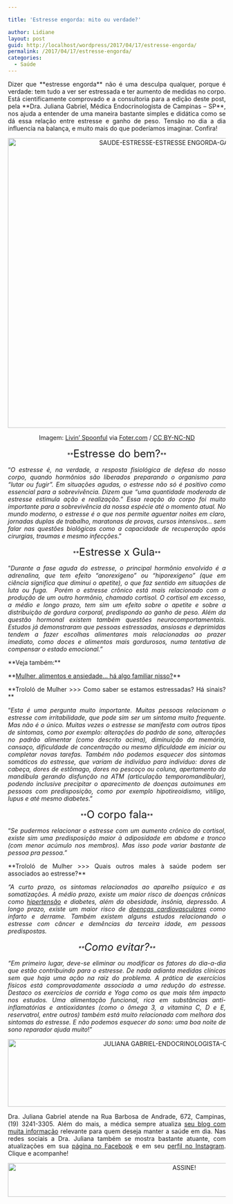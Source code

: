 ```yaml
---

title: 'Estresse engorda: mito ou verdade?'

author: Lidiane
layout: post
guid: http://localhost/wordpress/2017/04/17/estresse-engorda/
permalink: /2017/04/17/estresse-engorda/
categories:
  - Saúde
---
```

<p align="justify">
  Dizer que **estresse engorda** não é uma desculpa qualquer, porque é verdade: tem tudo a ver ser estressada e ter aumento de medidas no corpo. Está cientificamente comprovado e a consultoria para a edição deste post, pela **Dra. Juliana Gabriel, Médica Endocrinologista de Campinas – SP**, nos ajuda a entender de uma maneira bastante simples e didática como se dá essa relação entre estresse e ganho de peso. Tensão no dia a dia influencia na balança, e muito mais do que poderíamos imaginar. Confira!
</p>

<p align="center">
  <img class="alignnone size-full wp-image-13714" src="http://www.trololodemulher.com.br/blog/wp-content/uploads/2017/04/SAUDE-ESTRESSE-ESTRESSE-ENGORDA-GANHO-DE-PESO.jpg" alt="SAUDE-ESTRESSE-ESTRESSE ENGORDA-GANHO DE PESO" width="800" height="669" />
</p>

<p align="center">
  Imagem: <a href="https://www.flickr.com/photos/59030623@N03/8633126050/" target="_blank">Livin&#8217; Spoonful</a> via <a href="http://foter.com/re/bd4e9e" target="_blank">Foter.com</a> / <a href="http://creativecommons.org/licenses/by-nc-nd/2.0/" target="_blank">CC BY-NC-ND</a>
</p>

<p align="center">
  **<span style="font-size: x-large;">Estresse do bem?</span>**
</p>

<p align="justify">
  “<em>O estresse é, na verdade, a resposta fisiológica de defesa do nosso corpo, quando hormônios são liberados preparando o organismo para &#8220;lutar ou fugir&#8221;. Em situações agudas, o estresse não só é positivo como essencial para a sobrevivência. Dizem que &#8220;uma quantidade moderada de estresse estimula ação e realização.&#8221; Essa reação do corpo foi muito importante para a sobrevivência da nossa espécie até o momento atual. No mundo moderno, o estresse é o que nos permite aguentar noites em claro, jornadas duplas de trabalho, maratonas de provas, cursos intensivos&#8230; sem falar nas questões biológicas como a capacidade de recuperação após cirurgias, traumas e mesmo infecções</em>.”
</p>

<p align="center">
  **<span style="font-size: x-large;">Estresse x Gula</span>**
</p>

<p align="justify">
  “<em>Durante a fase aguda do estresse, o principal hormônio envolvido é a adrenalina, que tem efeito &#8220;anorexígeno&#8221; ou &#8220;hiporexígeno&#8221; (que em ciência significa que diminui o apetite), o que faz sentido em situações de luta ou fuga.  Porém o estresse crônico está mais relacionado com a produção de um outro hormônio, chamado cortisol. O cortisol em excesso, a médio e longo prazo, tem sim um efeito sobre o apetite e sobre a distribuição de gordura corporal, predispondo ao ganho de peso. Além da questão hormonal existem também questões neurocomportamentais. Estudos já demonstraram que pessoas estressadas, ansiosas e deprimidas tendem a fazer escolhas alimentares mais relacionadas ao prazer imediato, como doces e alimentos mais gordurosos, numa tentativa de compensar o estado emocional.”</em>
</p>

<p align="justify">
  **Veja também:**
</p>

<p align="justify">
  **<a href="http://www.trololodemulher.com.br/2012/11/19/saude-bem-estar-ansiedade/" target="_blank">Mulher, alimentos e ansiedade… há algo familiar nisso?</a>**
</p>

<p align="justify">
  **Trololó de Mulher >>> Como saber se estamos estressadas? Há sinais?**
</p>

<p align="justify">
  “<em>Esta é uma pergunta muito importante. Muitas pessoas relacionam o estresse com irritabilidade, que pode sim ser um sintoma muito frequente. Mas não é o único. Muitas vezes o estresse se manifesta com outros tipos de sintomas, como por exemplo: alterações do padrão de sono, alterações no padrão alimentar (como descrito acima), diminuição da memória, cansaço, dificuldade de concentração ou mesmo dificuldade em iniciar ou completar novas tarefas. Também não podemos esquecer dos sintomas somáticos do estresse, que variam de indivíduo para indivíduo: dores de cabeça, dores de estômago, dores no pescoço ou coluna, apertamento da mandíbula gerando disfunção na ATM (articulação temporomandibular), podendo inclusive precipitar o aparecimento de doenças autoimunes em pessoas com predisposição, como por exemplo hipotireoidismo, vitiligo, lupus e até mesmo diabetes</em>.”
</p>

<p align="center">
  **<span style="font-size: x-large;">O corpo fala</span>**
</p>

<p align="justify">
  “<em>Se pudermos relacionar o estresse com um aumento crônico do cortisol, existe sim uma predisposição maior à adiposidade em abdome e tronco (com menor acúmulo nos membros). Mas isso pode variar bastante de pessoa pra pessoa.”</em>
</p>

<p align="justify">
  **Trololó de Mulher >>> Quais outros males à saúde podem ser associados ao estresse?**
</p>

<p align="justify">
  <em>“A curto prazo, os sintomas relacionados ao aparelho psíquico e as somatizações. A médio prazo, existe um maior risco de doenças crônicas como <a href="http://www.trololodemulher.com.br/2017/04/10/hipertensao-arterial/" target="_blank">hipertensão</a> e diabetes, além da obesidade, insônia, depressão. A longo prazo, existe um maior risco de <a href="http://www.trololodemulher.com.br/2013/09/23/coracao-doenca-cardiovascular/" target="_blank">doenças cardiovasculares</a> como infarto e derrame. Também existem alguns estudos relacionando o estresse com câncer e demências da terceira idade, em pessoas predispostas.</em>
</p>

<p align="center">
  <em>**<span style="font-size: x-large;">Como evitar?</span>**</em>
</p>

<p align="justify">
  <em>“Em primeiro lugar, deve-se eliminar ou modificar os fatores do dia-a-dia que estão contribuindo para o estresse. De nada adianta medidas clínicas sem que haja uma ação na raiz do problema. A prática de exercícios físicos está comprovadamente associada a uma redução do estresse. Destaco os exercícios de corrida e Yoga como os que mais têm impacto nos estudos. Uma alimentação funcional, rica em substâncias anti-inflamatórias e antioxidantes (como o ômega 3, a vitamina C, D e E, reservatrol, entre outros) também está muito relacionada com melhora dos sintomas do estresse. E não podemos esquecer do sono: uma boa noite de sono reparador ajuda muito</em>!”
</p>

<p align="center">
  <img class="alignnone size-full wp-image-13713" src="http://www.trololodemulher.com.br/blog/wp-content/uploads/2017/04/JULIANA-GABRIEL-ENDOCRINOLOGISTA-CAMPINAS-SP.jpg" alt="JULIANA GABRIEL-ENDOCRINOLOGISTA-CAMPINAS-SP" width="800" height="156" />
</p>

<p align="justify">
  Dra. Juliana Gabriel atende na Rua Barbosa de Andrade, 672, Campinas, (19) 3241-3305. Além do mais, a médica sempre atualiza <a href="http://www.drajulianagabriel.com.br/" target="_blank">seu blog com muita informação</a> relevante para quem deseja manter a saúde em dia. Nas redes sociais a Dra. Juliana também se mostra bastante atuante, com atualizações em sua <a href="https://www.facebook.com/DraJulianaGabriel/" target="_blank">página no Facebook</a> e em seu <a href="https://www.instagram.com/dra.julianagabriel/" target="_blank">perfil no Instagram</a>. Clique e acompanhe!
</p>

<p align="center">
  <a href="http://feedburner.google.com/fb/a/mailverify?uri=blogbichafemea&loc=pt_BR" target="_blank"><img class="alignnone size-full wp-image-10439" src="http://www.trololodemulher.com.br/blog/wp-content/uploads/2014/09/ASSINE.png" alt="ASSINE!" width="800" height="78" /></a>
</p>

<p align="justify">